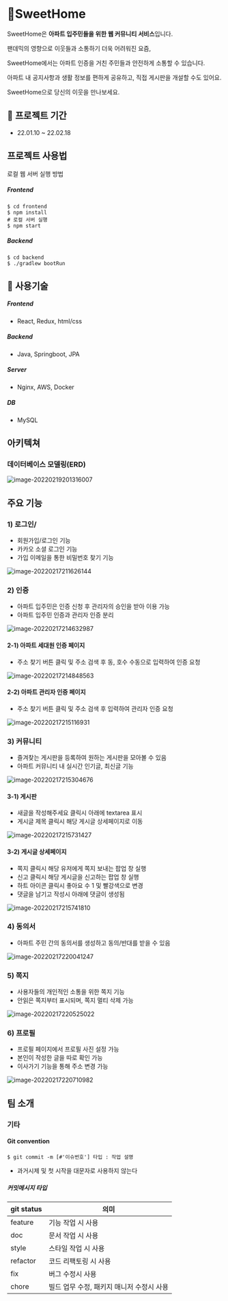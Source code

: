 # 🏡SweetHome

SweetHome은 **아파트 입주민들을 위한 웹 커뮤니티 서비스**입니다.

팬데믹의 영향으로 이웃들과 소통하기 더욱 어려워진 요즘, 

SweetHome에서는 아파트 인증을 거친 주민들과 안전하게 소통할 수 있습니다.

아파트 내 공지사항과 생활 정보를 편하게 공유하고, 직접 게시판을 개설할 수도 있어요.

SweetHome으로 당신의 이웃을 만나보세요.



## 📅 프로젝트 기간

- 22.01.10 ~ 22.02.18



## 프로젝트 사용법

로컬 웹 서버 실행 방법

##### Frontend

```
$ cd frontend
$ npm install
# 로컬 서버 실행
$ npm start
```

##### Backend

```
$ cd backend
$ ./gradlew bootRun
```



## **🧰 사용기술**

##### Frontend

* React, Redux, html/css

##### Backend

* Java, Springboot, JPA

##### Server

* Nginx, AWS, Docker

##### DB

* MySQL



## 아키텍쳐



### 데이터베이스 모델링(ERD)

![image-20220219201316007](README.assets/image-20220219201316007.png)



## 주요 기능

### 1) 로그인/

* 회원가입/로그인 기능
* 카카오 소셜 로그인 기능
* 가입 이메일을 통한 비밀번호 찾기 기능

![image-20220217211626144](README.assets/image-20220217211626144-5268962.png)


### 2) 인증

* 아파트 입주민은 인증 신청 후 관리자의 승인을 받아 이용 가능
* 아파트 입주민 인증과 관리자 인증 분리

![image-20220217214632987](README.assets/image-20220217214632987-5268962.png)

#### 2-1) 아파트 세대원 인증 페이지

* 주소 찾기 버튼 클릭 및 주소 검색 후 동, 호수 수동으로 입력하여 인증 요청

![image-20220217214848563](README.assets/image-20220217214848563-5268962.png)

#### 2-2) 아파트 관리자 인증 페이지

* 주소 찾기 버튼 클릭 및 주소 검색 후 입력하여 관리자 인증 요청

![image-20220217215116931](README.assets/image-20220217215116931-5268962.png)


### 3) 커뮤니티

* 즐겨찾는 게시판을 등록하여 원하는 게시판을 모아볼 수 있음
* 아파트 커뮤니티 내 실시간 인기글, 최신글 기능

![image-20220217215304676](README.assets/image-20220217215304676-5268962.png)

#### 3-1) 게시판

* 새글을 작성해주세요 클릭시 아래에 textarea 표시
* 게시글 제목 클릭시 해당 게시글 상세페이지로 이동

![image-20220217215731427](README.assets/image-20220217215731427-5268962.png)

#### 3-2)  게시글 상세페이지

* 쪽지 클릭시 해당 유저에게 쪽지 보내는 팝업 창 실행
* 신고 클릭시 해당 게시글을 신고하는 팝업 창 실행
* 하트 아이콘 클릭시 좋아요 수 1 및 빨강색으로 변경
* 댓글을 남기고 작성시 아래에 댓글이 생성됨

![image-20220217215741810](README.assets/image-20220217215741810-5268962.png)

### 4) 동의서

* 아파트 주민 간의 동의서를 생성하고 동의/반대를 받을 수 있음

![image-20220217220041247](README.assets/image-20220217220041247-5268962.png)

### 5) 쪽지

* 사용자들의 개인적인 소통을 위한 쪽지 기능
* 안읽은 쪽지부터 표시되며, 쪽지 멀티 삭제 가능

![image-20220217220525022](README.assets/image-20220217220525022-5268962.png)


### 6) 프로필

* 프로필 페이지에서 프로필 사진 설정 가능
* 본인이 작성한 글을 따로 확인 가능
* 이사가기 기능을 통해 주소 변경 가능

![image-20220217220710982](README.assets/image-20220217220710982-5268962.png)


## 팀 소개




### 기타

#### Git convention

```
$ git commit -m [#'이슈번호'] 타입 : 작업 설명 
```

* 과거시제 및 첫 시작을 대문자로 사용하지 않는다



##### 커밋메시지 타입

| git status | 의미                                      |
| ---------- | ----------------------------------------- |
| feature    | 기능 작업 시 사용                         |
| doc        | 문서 작업 시 사용                         |
| style      | 스타일 작업 시 사용                       |
| refactor   | 코드 리팩토링 시 사용                     |
| fix        | 버그 수정시 사용                          |
| chore      | 빌드 업무 수정, 패키지 매니저 수정시 사용 |



